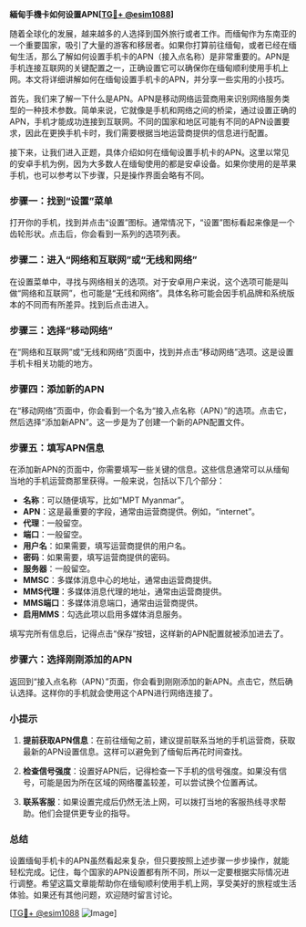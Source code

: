**緬甸手機卡如何设置APN[[TG💪+ @esim1088](https://t.me/s/esim1088)]**

随着全球化的发展，越来越多的人选择到国外旅行或者工作。而缅甸作为东南亚的一个重要国家，吸引了大量的游客和移居者。如果你打算前往缅甸，或者已经在缅甸生活，那么了解如何设置手机卡的APN（接入点名称）是非常重要的。APN是手机连接互联网的关键配置之一，正确设置它可以确保你在缅甸顺利使用手机上网。本文将详细讲解如何在缅甸设置手机卡的APN，并分享一些实用的小技巧。

首先，我们来了解一下什么是APN。APN是移动网络运营商用来识别网络服务类型的一种技术参数。简单来说，它就像是手机和网络之间的桥梁，通过设置正确的APN，手机才能成功连接到互联网。不同的国家和地区可能有不同的APN设置要求，因此在更换手机卡时，我们需要根据当地运营商提供的信息进行配置。

接下来，让我们进入正题，具体介绍如何在缅甸设置手机卡的APN。这里以常见的安卓手机为例，因为大多数人在缅甸使用的都是安卓设备。如果你使用的是苹果手机，也可以参考以下步骤，只是操作界面会略有不同。

### 步骤一：找到“设置”菜单

打开你的手机，找到并点击“设置”图标。通常情况下，“设置”图标看起来像是一个齿轮形状。点击后，你会看到一系列的选项列表。

### 步骤二：进入“网络和互联网”或“无线和网络”

在设置菜单中，寻找与网络相关的选项。对于安卓用户来说，这个选项可能是叫做“网络和互联网”，也可能是“无线和网络”。具体名称可能会因手机品牌和系统版本的不同而有所差异。找到后点击进入。

### 步骤三：选择“移动网络”

在“网络和互联网”或“无线和网络”页面中，找到并点击“移动网络”选项。这是设置手机卡相关功能的地方。

### 步骤四：添加新的APN

在“移动网络”页面中，你会看到一个名为“接入点名称（APN）”的选项。点击它，然后选择“添加新APN”。这一步是为了创建一个新的APN配置文件。

### 步骤五：填写APN信息

在添加新APN的页面中，你需要填写一些关键的信息。这些信息通常可以从缅甸当地的手机运营商那里获得。一般来说，包括以下几个部分：

- **名称**：可以随便填写，比如“MPT Myanmar”。
- **APN**：这是最重要的字段，通常由运营商提供。例如，“internet”。
- **代理**：一般留空。
- **端口**：一般留空。
- **用户名**：如果需要，填写运营商提供的用户名。
- **密码**：如果需要，填写运营商提供的密码。
- **服务器**：一般留空。
- **MMSC**：多媒体消息中心的地址，通常由运营商提供。
- **MMS代理**：多媒体消息代理的地址，通常由运营商提供。
- **MMS端口**：多媒体消息端口，通常由运营商提供。
- **启用MMS**：勾选此项以启用多媒体消息服务。

填写完所有信息后，记得点击“保存”按钮，这样新的APN配置就被添加进去了。

### 步骤六：选择刚刚添加的APN

返回到“接入点名称（APN）”页面，你会看到刚刚添加的新APN。点击它，然后确认选择。这样你的手机就会使用这个APN进行网络连接了。

### 小提示

1. **提前获取APN信息**：在前往缅甸之前，建议提前联系当地的手机运营商，获取最新的APN设置信息。这样可以避免到了缅甸后再花时间查找。
   
2. **检查信号强度**：设置好APN后，记得检查一下手机的信号强度。如果没有信号，可能是因为所在区域的网络覆盖较差，可以尝试换个位置再试。

3. **联系客服**：如果设置完成后仍然无法上网，可以拨打当地的客服热线寻求帮助。他们会提供更专业的指导。

### 总结

设置缅甸手机卡的APN虽然看起来复杂，但只要按照上述步骤一步步操作，就能轻松完成。记住，每个国家的APN设置都有所不同，所以一定要根据实际情况进行调整。希望这篇文章能帮助你在缅甸顺利使用手机上网，享受美好的旅程或生活体验。如果还有其他问题，欢迎随时留言讨论。

[[TG💪+ @esim1088](https://t.me/s/esim1088) ![Image](https://i.postimg.cc/4NQfJmqS/Snipaste-2025-05-13-00-14-12.png)]
